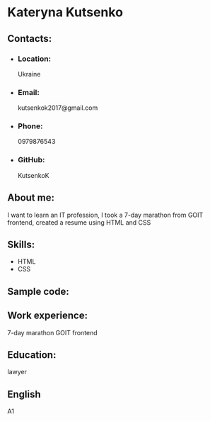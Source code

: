 <!DOCTYPE html>
<html lang="en-US">
<head></head>
<body>
<h1>Kateryna Kutsenko</h1>
<div><h2>Contacts:</h2>
<ul> 
<li><h3>Location:</h3> Ukraine</li>
<li><h3>Email:</h3> kutsenkok2017@gmail.com</li>
<li><h3>Phone:</h3> 0979876543</li>
<li><h3>GitHub:</h3> KutsenkoK</li>
</ul> 
</div>
<div><h2>About me:</h2> 
I want to learn an IT profession, I took a 7-day marathon from GOIT frontend, created a resume using HTML and CSS 
</div>
<div><h2>Skills:</h2> 
<ul>
<li>HTML</li>
<li>CSS</li>
</ul>
</div>
<div><h2>Sample code:</h2></div>
<div><h2>Work experience:</h2>
7-day marathon GOIT frontend</div>
<div><h2>Education:</h2> 
lawyer</div>
<div><h2>English</h2> A1</div>
</body>
</html>